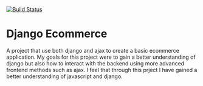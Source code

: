 [![Build Status](https://travis-ci.org/conoroshea1996/django-ecomm.svg?branch=master)](https://travis-ci.org/conoroshea1996/Ecommerce-Django-ms4)
# Django Ecommerce
A project that use both django and ajax to create a basic  ecommerce application.
My goals for this project were to gain a better understanding of django but also how to interact with the backend using more advanced frontend methods such as ajax. I feel that through this prject I have gained a better understanding of javascript and django.
